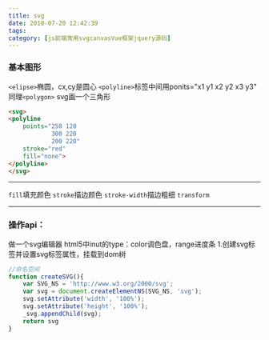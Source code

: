 ```yaml
---
title: svg
date: 2018-07-20 12:42:39
tags:
category: [js前端常用svgcanvasVue框架jquery源码]
---
```

### 基本图形
`<elipse>`椭圆，cx,cy是圆心
`<polyline>`标签中间用ponits="x1 y1 x2 y2 x3 y3" 同理`<polygon>`
svg画一个三角形
```html
<svg>
<polyline
    points="250 120
            300 220
            200 220"
    stroke="red"
    fill="none">
</polyline>
</svg>
```
---
`fill`填充颜色
`stroke`描边颜色
`stroke-width`描边粗细
`transform`

---
### 操作api：
做一个svg编辑器
html5中inut的type：color调色盘，range进度条
1.创建svg标签并设置svg标签属性，挂载到dom树
```javascript
//命名空间
function createSVG(){
    var SVG_NS = 'http://www.w3.org/2000/svg';
    var svg = document.createElementNS(SVG_NS, 'svg');
    svg.setAttribute('width', '100%');
    svg.setAttribute('height', '100%');
    _svg.appendChild(svg);
    return svg
}
```
